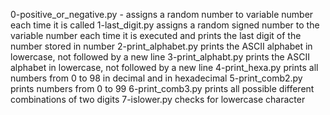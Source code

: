 0-positive_or_negative.py - assigns a random number to variable number each time it is called
1-last_digit.py assigns a random signed number to the variable number each time it is executed and prints the last digit of the number stored in number
2-print_alphabet.py prints the ASCII alphabet in lowercase, not followed by a new line
3-print_alphabt.py prints the ASCII alphabet in lowercase, not followed by a new line
4-print_hexa.py prints all numbers from 0  to 98 in decimal and in hexadecimal
5-print_comb2.py prints numbers from 0 to 99
6-print_comb3.py prints all possible different combinations of two digits
7-islower.py checks for lowercase character
